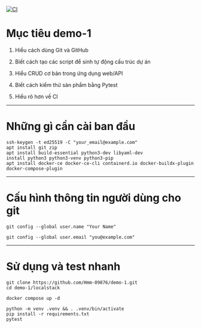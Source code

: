 [![CI](https://github.com/Hmm-09876/demo-1/actions/workflows/ci.yml/badge.svg)](https://github.com/Hmm-09876/demo-1/actions)

# Mục tiêu demo-1
1. Hiểu cách dùng Git và GitHub

2. Biết cách tạo các script để sinh tự động cấu trúc dự án

3. Hiểu CRUD cơ bản trong ứng dụng web/API

4. Biết cách kiểm thử sản phẩm bằng Pytest

5. Hiểu rõ hơn về CI
***
# Những gì cần cài ban đầu
```
ssh-keygen -t ed25519 -C "your_email@example.com"
apt install git zip
apt install build-essential python3-dev libyaml-dev
install python3 python3-venv python3-pip
apt install docker-ce docker-ce-cli containerd.io docker-buildx-plugin docker-compose-plugin
```
***
# Cấu hình thông tin người dùng cho git

`git config --global user.name "Your Name"`

`git config --global user.email "you@example.com"`
***
# Sử dụng và test nhanh
```
git clone https://github.com/Hmm-09876/demo-1.git
cd demo-1/localstack
```
```
docker compose up -d
```
```
python -m venv .venv && . .venv/bin/activate
pip install -r requirements.txt
pytest
```



